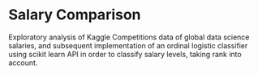 # Salary Comparison

Exploratory analysis of Kaggle Competitions data of global data science salaries, and subsequent implementation of an ordinal logistic classifier using scikit learn API in order to classify salary levels, taking rank into account.
